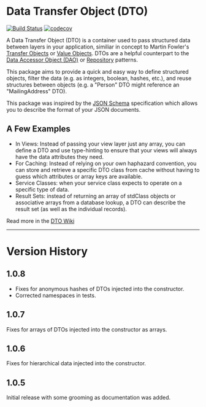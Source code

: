 # Data Transfer Object (DTO)

[![Build Status](https://travis-ci.org/fireproofsocks/dto.svg?branch=master)](https://travis-ci.org/fireproofsocks/dto) [![codecov](https://codecov.io/gh/fireproofsocks/dto/branch/master/graph/badge.svg)](https://codecov.io/gh/fireproofsocks/dto)


A Data Transfer Object (DTO) is a container used to pass structured data between layers in your application, similiar in concept to Martin Fowler's [Transfer Objects](http://martinfowler.com/eaaCatalog/dataTransferObject.html) or [Value Objects](https://en.wikipedia.org/wiki/Value_object).  DTOs are a helpful counterpart to the [Data Accessor Object (DAO)](https://en.wikipedia.org/wiki/Data_access_object) or [Repository](https://bosnadev.com/2015/03/07/using-repository-pattern-in-laravel-5/) patterns.

This package aims to provide a quick and easy way to define structured objects, filter the data (e.g. as integers, boolean, hashes, etc.), and reuse structures between objects (e.g. a "Person" DTO might reference an "MailingAddress" DTO).

This package was inspired by the [JSON Schema](http://json-schema.org/) specification which allows you to describe the format of your JSON documents.

## A Few Examples

- In Views: Instead of passing your view layer just any array, you can define a DTO and use type-hinting to ensure that your views will always have the data attributes they need. 
- For Caching: Instead of relying on your own haphazard convention, you can store and retrieve a specific DTO class from cache without having to guess which attributes or array keys are available. 
- Service Classes: when your service class expects to operate on a specific type of data.
- Result Sets: instead of returning an array of stdClass objects or associative arrays from a database lookup, a DTO can describe the result set (as well as the individual records).    

Read more in the [DTO Wiki](https://github.com/fireproofsocks/dto/wiki)

------------------------------------

# Version History

## 1.0.8

- Fixes for anonymous hashes of DTOs injected into the constructor. 
- Corrected namespaces in tests.

## 1.0.7

Fixes for arrays of DTOs injected into the constructor as arrays.

## 1.0.6

Fixes for hierarchical data injected into the constructor.

## 1.0.5 

Initial release with some grooming as documentation was added.